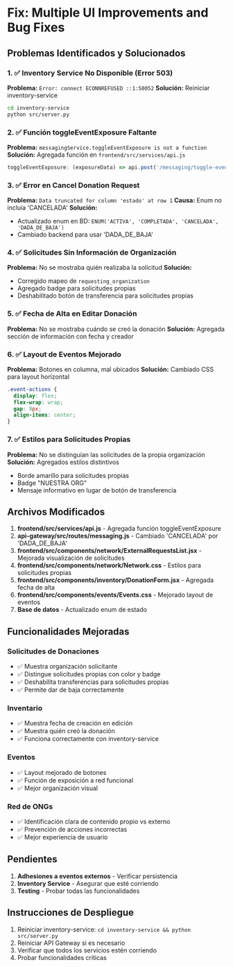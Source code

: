 # Fix: Multiple UI Improvements and Bug Fixes

## Problemas Identificados y Solucionados

### 1. ✅ Inventory Service No Disponible (Error 503)
**Problema:** `Error: connect ECONNREFUSED ::1:50052`
**Solución:** Reiniciar inventory-service
```bash
cd inventory-service
python src/server.py
```

### 2. ✅ Función toggleEventExposure Faltante
**Problema:** `messagingService.toggleEventExposure is not a function`
**Solución:** Agregada función en `frontend/src/services/api.js`
```javascript
toggleEventExposure: (exposureData) => api.post('/messaging/toggle-event-exposure', exposureData),
```

### 3. ✅ Error en Cancel Donation Request
**Problema:** `Data truncated for column 'estado' at row 1`
**Causa:** Enum no incluía 'CANCELADA'
**Solución:** 
- Actualizado enum en BD: `ENUM('ACTIVA', 'COMPLETADA', 'CANCELADA', 'DADA_DE_BAJA')`
- Cambiado backend para usar 'DADA_DE_BAJA'

### 4. ✅ Solicitudes Sin Información de Organización
**Problema:** No se mostraba quién realizaba la solicitud
**Solución:** 
- Corregido mapeo de `requesting_organization`
- Agregado badge para solicitudes propias
- Deshabilitado botón de transferencia para solicitudes propias

### 5. ✅ Fecha de Alta en Editar Donación
**Problema:** No se mostraba cuándo se creó la donación
**Solución:** Agregada sección de información con fecha y creador

### 6. ✅ Layout de Eventos Mejorado
**Problema:** Botones en columna, mal ubicados
**Solución:** Cambiado CSS para layout horizontal
```css
.event-actions {
  display: flex;
  flex-wrap: wrap;
  gap: 8px;
  align-items: center;
}
```

### 7. ✅ Estilos para Solicitudes Propias
**Problema:** No se distinguían las solicitudes de la propia organización
**Solución:** Agregados estilos distintivos
- Borde amarillo para solicitudes propias
- Badge "NUESTRA ORG"
- Mensaje informativo en lugar de botón de transferencia

## Archivos Modificados

1. **frontend/src/services/api.js** - Agregada función toggleEventExposure
2. **api-gateway/src/routes/messaging.js** - Cambiado 'CANCELADA' por 'DADA_DE_BAJA'
3. **frontend/src/components/network/ExternalRequestsList.jsx** - Mejorada visualización de solicitudes
4. **frontend/src/components/network/Network.css** - Estilos para solicitudes propias
5. **frontend/src/components/inventory/DonationForm.jsx** - Agregada fecha de alta
6. **frontend/src/components/events/Events.css** - Mejorado layout de eventos
7. **Base de datos** - Actualizado enum de estado

## Funcionalidades Mejoradas

### Solicitudes de Donaciones
- ✅ Muestra organización solicitante
- ✅ Distingue solicitudes propias con color y badge
- ✅ Deshabilita transferencias para solicitudes propias
- ✅ Permite dar de baja correctamente

### Inventario
- ✅ Muestra fecha de creación en edición
- ✅ Muestra quién creó la donación
- ✅ Funciona correctamente con inventory-service

### Eventos
- ✅ Layout mejorado de botones
- ✅ Función de exposición a red funcional
- ✅ Mejor organización visual

### Red de ONGs
- ✅ Identificación clara de contenido propio vs externo
- ✅ Prevención de acciones incorrectas
- ✅ Mejor experiencia de usuario

## Pendientes

1. **Adhesiones a eventos externos** - Verificar persistencia
2. **Inventory Service** - Asegurar que esté corriendo
3. **Testing** - Probar todas las funcionalidades

## Instrucciones de Despliegue

1. Reiniciar inventory-service: `cd inventory-service && python src/server.py`
2. Reiniciar API Gateway si es necesario
3. Verificar que todos los servicios estén corriendo
4. Probar funcionalidades críticas